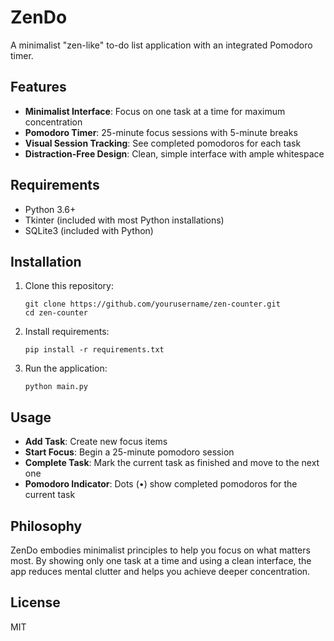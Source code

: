 # ZenDo

A minimalist "zen-like" to-do list application with an integrated Pomodoro timer.

## Features

- **Minimalist Interface**: Focus on one task at a time for maximum concentration
- **Pomodoro Timer**: 25-minute focus sessions with 5-minute breaks
- **Visual Session Tracking**: See completed pomodoros for each task
- **Distraction-Free Design**: Clean, simple interface with ample whitespace

## Requirements

- Python 3.6+
- Tkinter (included with most Python installations)
- SQLite3 (included with Python)

## Installation

1. Clone this repository:
   ```
   git clone https://github.com/yourusername/zen-counter.git
   cd zen-counter
   ```

2. Install requirements:
   ```
   pip install -r requirements.txt
   ```

3. Run the application:
   ```
   python main.py
   ```

## Usage

- **Add Task**: Create new focus items
- **Start Focus**: Begin a 25-minute pomodoro session
- **Complete Task**: Mark the current task as finished and move to the next one
- **Pomodoro Indicator**: Dots (•) show completed pomodoros for the current task

## Philosophy

ZenDo embodies minimalist principles to help you focus on what matters most. By showing only one task at a time and using a clean interface, the app reduces mental clutter and helps you achieve deeper concentration.

## License

MIT
